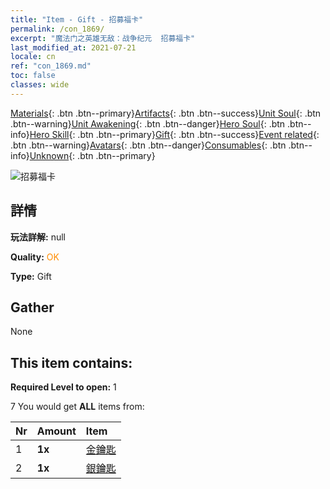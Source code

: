 ```yaml
---
title: "Item - Gift - 招募福卡"
permalink: /con_1869/
excerpt: "魔法门之英雄无敌：战争纪元  招募福卡"
last_modified_at: 2021-07-21
locale: cn
ref: "con_1869.md"
toc: false
classes: wide
---
```

 [Materials](/ItemsCN/){: .btn .btn--primary}[Artifacts](/ItemsCN/Artifacts/){: .btn .btn--success}[Unit Soul](/ItemsCN/UnitSoul/){: .btn .btn--warning}[Unit Awakening](/ItemsCN/UnitAwakening/){: .btn .btn--danger}[Hero Soul](/ItemsCN/HeroSoul/){: .btn .btn--info}[Hero Skill](/ItemsCN/HeroSkill/){: .btn .btn--primary}[Gift](/ItemsCN/Gift/){: .btn .btn--success}[Event related](/ItemsCN/Events/){: .btn .btn--warning}[Avatars](/ItemsCN/Avatars/){: .btn .btn--danger}[Consumables](/ItemsCN/Consumables/){: .btn .btn--info}[Unknown](/ItemsCN/Unknown/){: .btn .btn--primary}

 ![招募福卡](/images/t/i_907319.png)

## 詳情
 **玩法詳解:** null

 **Quality:** <span style="color: #FF8C00">OK</span>

 **Type:** Gift

## Gather

  None

## This item contains:

 **Required Level to open:** 1

 7 You would get **ALL** items  from:

  | Nr | Amount |     Item    |
  |:---|:-------|:------------|
  | 1 |  **1x** | [金鑰匙](/cn/Items/con_783/) |  | 
  | 2 |  **1x** | [銀鑰匙](/cn/Items/con_693/) |  | 
